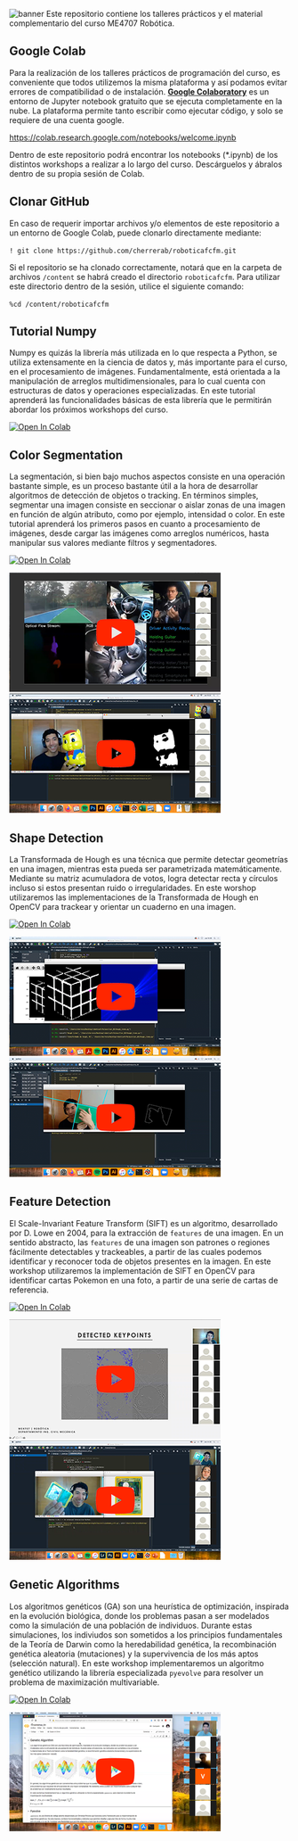 ![banner](bin/banner.png)
Este repositorio contiene los talleres prácticos y el material complementario del curso ME4707 Robótica.

## Google Colab
Para la realización de los talleres prácticos de programación del curso, es conveniente que todos utilizemos la misma plataforma y así podamos evitar errores de compatibilidad o de instalación. [**Google Colaboratory**](https://colab.research.google.com/notebooks/welcome.ipynb) es un entorno de Jupyter notebook gratuito que se ejecuta completamente en la nube. La plataforma permite tanto escribir como ejecutar código, y solo se requiere de una cuenta google.

https://colab.research.google.com/notebooks/welcome.ipynb

Dentro de este repositorio podrá encontrar los notebooks (\*.ipynb) de los distintos workshops a realizar a lo largo del curso. Descárguelos y ábralos dentro de su propia sesión de Colab.

## Clonar GitHub
En caso de requerir importar archivos y/o elementos de este repositorio a un entorno de Google Colab, puede clonarlo directamente mediante:

`! git clone https://github.com/cherrerab/roboticafcfm.git`

Si el repositorio se ha clonado correctamente, notará que en la carpeta de archivos `/content` se habrá creado el directorio `roboticafcfm`. Para utilizar este directorio dentro de la sesión, utilice el siguiente comando:

`%cd /content/roboticafcfm`

## Tutorial Numpy
Numpy es quizás la librería más utilizada en lo que respecta a Python, se utiliza extensamente en la ciencia de datos y, más importante para el curso, en el procesamiento de imágenes. Fundamentalmente, está orientada a la manipulación de arreglos multidimensionales, para lo cual cuenta con estructuras de datos y operaciones especializadas. En este tutorial aprenderá las funcionalidades básicas de esta librería que le permitirán abordar los próximos workshops del curso.

[![Open In Colab](https://colab.research.google.com/assets/colab-badge.svg)](https://colab.research.google.com/github/cherrerab/roboticafcfm/blob/master/auxiliar_01/tutorial_01.ipynb)

## Color Segmentation
La segmentación, si bien bajo muchos aspectos consiste en una operación bastante simple, es un proceso bastante útil a la hora de desarrollar algoritmos de detección de objetos o tracking. En términos simples, segmentar una imagen consiste en seccionar o aislar zonas de una imagen en función de algún atributo, como por ejemplo, intensidad o color. En este tutorial aprenderá los primeros pasos en cuanto a procesamiento de imágenes, desde cargar las imágenes como arreglos numéricos, hasta manipular sus valores mediante filtros y segmentadores.


[![Open In Colab](https://colab.research.google.com/assets/colab-badge.svg)](https://colab.research.google.com/github/cherrerab/roboticafcfm/blob/master/auxiliar_01/workshop_01.ipynb)

[![Open In Youtube](https://raw.githubusercontent.com/cherrerab/roboticafcfm/master/auxiliar_01/bin/auxvid.png)](https://youtu.be/CzYsunXRbhg)  [![Open In Youtube](https://raw.githubusercontent.com/cherrerab/roboticafcfm/master/auxiliar_01/bin/auxvid_2.png)](https://youtu.be/dP6y3Y88-Ao)

## Shape Detection
La Transformada de Hough es una técnica que permite detectar geometrías en una imagen, mientras esta pueda ser parametrizada matemáticamente. Mediante su matriz acumuladora de votos, logra detectar recta y círculos incluso si estos presentan ruido o irregularidades. En este worshop utilizaremos las implementaciones de la Transformada de Hough en OpenCV para trackear y orientar un cuaderno en una imagen.

[![Open In Colab](https://colab.research.google.com/assets/colab-badge.svg)](https://colab.research.google.com/github/cherrerab/roboticafcfm/blob/master/auxiliar_02/workshop_02.ipynb)

[![Open In Youtube](https://raw.githubusercontent.com/cherrerab/roboticafcfm/master/auxiliar_02/bin/auxvid_1.png)](https://youtu.be/cu0N7dTMcH0)  [![Open In Youtube](https://raw.githubusercontent.com/cherrerab/roboticafcfm/master/auxiliar_02/bin/auxvid_2.png)](https://youtu.be/lKKkzjR0a3U)


## Feature Detection
El Scale-Invariant Feature Transform (SIFT) es un algoritmo, desarrollado por D. Lowe en 2004, para la extracción de `features` de una imagen. En un sentido abstracto, las `features` de una imagen son patrones o regiones fácilmente detectables y trackeables, a partir de las cuales podemos identificar y reconocer toda de objetos presentes en la imagen. En este workshop utilizaremos la implementación de SIFT en OpenCV para identificar cartas Pokemon en una foto, a partir de una serie de cartas de referencia.

[![Open In Colab](https://colab.research.google.com/assets/colab-badge.svg)](https://colab.research.google.com/github/cherrerab/roboticafcfm/blob/master/auxiliar_03/workshop_03.ipynb)


[![Open In Youtube](https://raw.githubusercontent.com/cherrerab/roboticafcfm/master/auxiliar_03/bin/auxvid_1.png)](https://youtu.be/GTrKaC4fBAM) [![Open In Youtube](https://raw.githubusercontent.com/cherrerab/roboticafcfm/master/auxiliar_03/bin/auxvid_2.png)](https://youtu.be/021FEbXY7AY)

## Genetic Algorithms
Los algoritmos genéticos (GA) son una heurística de optimización, inspirada en la evolución biológica, donde los problemas pasan a ser modelados como la simulación de una población de individuos. Durante estas simulaciones, los indiviudos son sometidos a los principios fundamentales de la Teoría de Darwin como la heredabilidad genética, la recombinación genética aleatoria (mutaciones) y la supervivencia de los más aptos (selección natural). En este workshop implementaremos un algoritmo genético utilizando la librería especializada `pyevolve` para resolver un problema de maximización multivariable.

[![Open In Colab](https://colab.research.google.com/assets/colab-badge.svg)](https://colab.research.google.com/github/cherrerab/roboticafcfm/blob/master/auxiliar_04/workshop_04.ipynb)


[![Open In Youtube](https://raw.githubusercontent.com/cherrerab/roboticafcfm/master/auxiliar_04/bin/auxvid.png)](https://youtu.be/ag53l1XeMJA)
